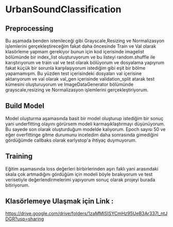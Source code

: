 # UrbanSoundClassification

## Preprocessing
Bu aşamada benden istenileceği gibi Grayscale,Resizing ve Normalizasyon işlemlerini gerçekleştireceğim fakat daha öncesinde Train ve Val olarak klasörleme yapmam gerekiyor bunun için kod içerisinde imagelist bölümünde bir index_list oluşturuyorum ve bu listeyi random.shuffle ile karıştırıyorum ve train val ve test olarak bölüyorum ve dosyalama yapıyrum fakat küçük bir sorunla karşılaşıyorum istediğim gibi eşit bir bölme yapamamışım. Bu yüzden test içerisindeki dosyaları val içerisine aktarıyorum ve val olarak val_gen içerisinde validation_split atarak test kümesini oluşturuyorum ve ImageDataGenerator bölümünde grayscale,resizing ve Normalizasyon işlemlerini gerçekleştiriyorum.


## Build Model 
Model oluşturma aşamasında basit bir model oluşturup istediğim bir sonuç yani underfitting olayını görürsem modeli karmaşıklaştırmayı düşünüyorum. Bu sayede son olarak oluşturduğum modelde kalıyorum. Epoch sayısı 50 ve eğer overfittinge gitme durumunu inceledim daha sonrasında gimediğini gördüğümde callbaks olarak earlystop'a ihtiyaç duymuyorum.

## Training
 Eğitim aşamasında loss değerleri birbirlerinden aşırı faklı yani arasındaki skala çok artmadığını gördüğüm için modeli böyle bırakıyorum ve test verisetiyle değerlendirmelerimi yapıyorum sonuç olarak projeyi burada bitiriyorum.

## Klasörlemeye Ulaşmak için Link :
https://drive.google.com/drive/folders/1zaMMISISYCmHz95UeB3Ar337l_ntJDGR?usp=sharing
